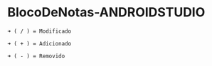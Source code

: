 # BlocoDeNotas-ANDROIDSTUDIO

    ➜ ( / ) = Modificado
  
    ➜ ( + ) = Adicionado
    
    ➜ ( - ) = Removido
